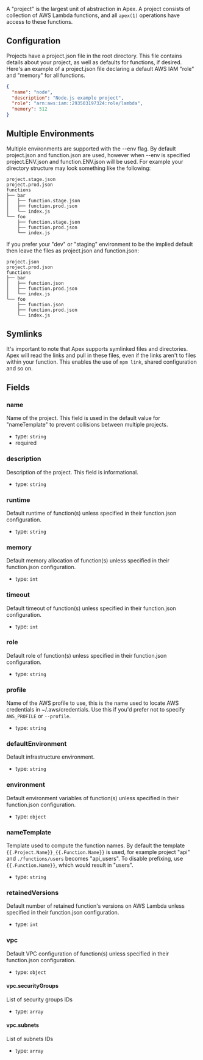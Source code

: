 
A "project" is the largest unit of abstraction in Apex. A project consists of collection of AWS Lambda functions, and
all `apex(1)` operations have access to these functions.

## Configuration

Projects have a project.json file in the root directory. This file contains details about your project, as well as
defaults for functions, if desired. Here's an example of a project.json file declaring a default AWS IAM "role" and "memory" for all functions.

```json
{
  "name": "node",
  "description": "Node.js example project",
  "role": "arn:aws:iam::293503197324:role/lambda",
  "memory": 512
}
```

## Multiple Environments

Multiple environments are supported with the --env flag. By default project.json and function.json are used, however when --env is specified project.ENV.json and function.ENV.json will be used. For example your directory structure may look something like the following:

```
project.stage.json
project.prod.json
functions
├── bar
│   ├── function.stage.json
│   ├── function.prod.json
│   └── index.js
└── foo
    ├── function.stage.json
    ├── function.prod.json
    └── index.js
```

If you prefer your "dev" or "staging" environment to be the implied default then leave the files as project.json and function.json:

```
project.json
project.prod.json
functions
├── bar
│   ├── function.json
│   ├── function.prod.json
│   └── index.js
└── foo
    ├── function.json
    ├── function.prod.json
    └── index.js
```

## Symlinks

It's important to note that Apex supports symlinked files and directories. Apex will read the links and pull in these files, even if the links aren't to files within your function. This enables the use of `npm link`, shared configuration and so on.

## Fields

### name

Name of the project. This field is used in the default value for "nameTemplate" to prevent collisions between multiple projects.

- type: `string`
- required

### description

Description of the project. This field is informational.

- type: `string`

### runtime

Default runtime of function(s) unless specified in their function.json configuration.

- type: `string`

### memory

Default memory allocation of function(s) unless specified in their function.json configuration.

- type: `int`

### timeout

Default timeout of function(s) unless specified in their function.json configuration.

- type: `int`

### role

Default role of function(s) unless specified in their function.json configuration.

- type: `string`

### profile

Name of the AWS profile to use, this is the name used to locate AWS credentials in ~/.aws/credentials. Use this if you'd prefer not to specify `AWS_PROFILE` or `--profile`.

- type: `string`

### defaultEnvironment

Default infrastructure environment.

- type: `string`

### environment

Default environment variables of function(s) unless specified in their function.json configuration.

- type: `object`

### nameTemplate

Template used to compute the function names. By default the template `{{.Project.Name}}_{{.Function.Name}}` is used, for example project "api" and `./functions/users` becomes "api_users". To disable prefixing, use `{{.Function.Name}}`, which would result in "users".

- type: `string`

### retainedVersions

Default number of retained function's versions on AWS Lambda unless specified in their function.json configuration.

- type: `int`

### vpc

Default VPC configuration of function(s) unless specified in their function.json configuration.

- type: `object`

#### vpc.securityGroups

List of security groups IDs

- type: `array`

#### vpc.subnets

List of subnets IDs

- type: `array`

